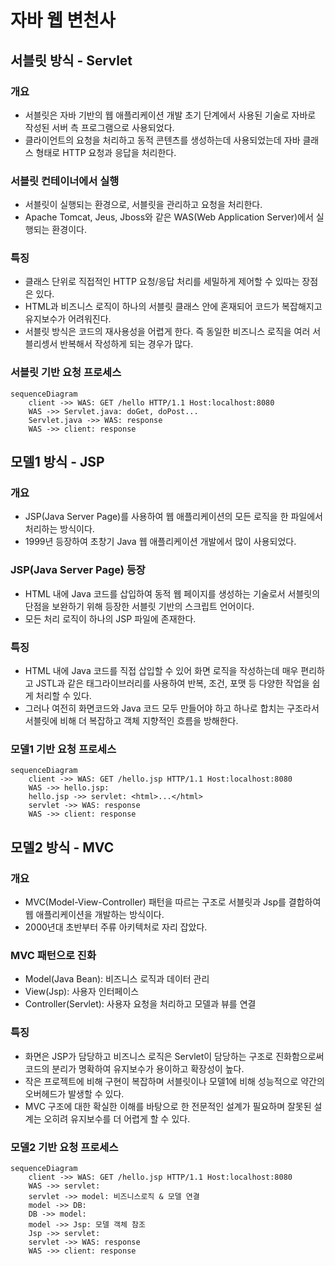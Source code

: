 # 자바 웹 변천사
## 서블릿 방식 - Servlet
### 개요
* 서블릿은 자바 기반의 웹 애플리케이션 개발 초기 단계에서 사용된 기술로 자바로 작성된 서버 측 프로그램으로 사용되었다.
* 클라이언트의 요청을 처리하고 동적 콘텐츠를 생성하는데 사용되었는데 자바 클래스 형태로 HTTP 요청과 응답을 처리한다.

### 서블릿 컨테이너에서 실행
* 서블릿이 실행되는 환경으로, 서블릿을 관리하고 요청을 처리한다.
* Apache Tomcat, Jeus, Jboss와 같은 WAS(Web Application Server)에서 실행되는 환경이다.

### 특징
* 클래스 단위로 직접적인 HTTP 요청/응답 처리를 세밀하게 제어할 수 있따는 장점은 있다.
* HTML과 비즈니스 로직이 하나의 서블릿 클래스 안에 혼재되어 코드가 복잡해지고 유지보수가 어려워진다.
* 서블릿 방식은 코드의 재사용성을 어렵게 한다. 즉 동일한 비즈니스 로직을 여러 서블리셍서 반복해서 작성하게 되는 경우가 많다.

### 서블릿 기반 요청 프로세스
```mermaid
sequenceDiagram
    client ->> WAS: GET /hello HTTP/1.1 Host:localhost:8080
    WAS ->> Servlet.java: doGet, doPost...
    Servlet.java ->> WAS: response
    WAS ->> client: response
```

## 모델1 방식 - JSP
### 개요
* JSP(Java Server Page)를 사용하여 웹 애플리케이션의 모든 로직을 한 파일에서 처리하는 방식이다.
* 1999년 등장하여 초창기 Java 웹 애플리케이션 개발에서 많이 사용되었다.

### JSP(Java Server Page) 등장
* HTML 내에 Java 코드를 삽입하여 동적 웹 페이지를 생성하는 기술로서 서블릿의 단점을 보완하기 위해 등장한 서블릿 기반의 스크립트 언어이다.
* 모든 처리 로직이 하나의 JSP 파일에 존재한다.

### 특징
* HTML 내에 Java 코드를 직접 삽입할 수 있어 화면 로직을 작성하는데 매우 편리하고 JSTL과 같은 태그라이브러리를 사용하여 반복, 조건, 포맷 등 다양한 작업을 쉽게 처리할 수 있다.
* 그러나 여전히 화면코드와 Java 코드 모두 만들어야 하고 하나로 합치는 구조라서 서블릿에 비해 더 복잡하고 객체 지향적인 흐름을 방해한다.

### 모델1 기반 요청 프로세스
```mermaid
sequenceDiagram
    client ->> WAS: GET /hello.jsp HTTP/1.1 Host:localhost:8080
    WAS ->> hello.jsp: 
    hello.jsp ->> servlet: <html>...</html>
    servlet ->> WAS: response
    WAS ->> client: response
```

## 모델2 방식 - MVC
### 개요
* MVC(Model-View-Controller) 패턴을 따르는 구조로 서블릿과 Jsp를 결합하여 웹 애플리케이션을 개발하는 방식이다.
* 2000년대 초반부터 주류 아키텍처로 자리 잡았다.

### MVC 패턴으로 진화
* Model(Java Bean): 비즈니스 로직과 데이터 관리
* View(Jsp): 사용자 인터페이스
* Controller(Servlet): 사용자 요청을 처리하고 모델과 뷰를 연결

### 특징
* 화면은 JSP가 담당하고 비즈니스 로직은 Servlet이 담당하는 구조로 진화함으로써 코드의 분리가 명확하여 유지보수가 용이하고 확장성이 높다.
* 작은 프로젝트에 비해 구현이 복잡하며 서블릿이나 모델1에 비해 성능적으로 약간의 오버헤드가 발생할 수 있다.
* MVC 구조에 대한 확실한 이해를 바탕으로 한 전문적인 설계가 필요하며 잘못된 설계는 오히려 유지보수를 더 어렵게 할 수 있다.

### 모델2 기반 요청 프로세스
```mermaid
sequenceDiagram
    client ->> WAS: GET /hello.jsp HTTP/1.1 Host:localhost:8080
    WAS ->> servlet: 
    servlet ->> model: 비즈니스로직 & 모델 연결
    model ->> DB: 
    DB ->> model: 
    model ->> Jsp: 모델 객체 참조
    Jsp ->> servlet: 
    servlet ->> WAS: response
    WAS ->> client: response
```
